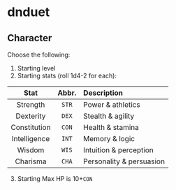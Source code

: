 # dnduet

## Character

Choose the following:

1. Starting level
2. Starting stats (roll 1d4-2 for each):

| Stat | Abbr. | Description |
|:---:|:---:|:--- |
| Strength | `STR` | Power & athletics |
| Dexterity | `DEX` | Stealth & agility |
| Constitution | `CON` | Health & stamina |
| Intelligence | `INT` | Memory & logic |
| Wisdom | `WIS` | Intuition & perception |
| Charisma | `CHA` | Personality & persuasion |

3. Starting Max HP is 10+`CON`
